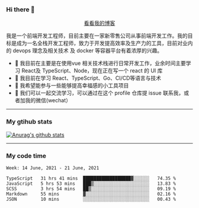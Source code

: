 ### Hi there 👋

<p align="center">
  <a href="https://real-jacket.github.io/">看看我的博客</a>
</p>

我是一个前端开发工程师，目前主要在一家新零售公司从事前端开发工作。我的目标是成为一名全栈开发工程师，致力于开发提高效率及生产力的工具，目前对业内的 devops 理念及相关技术 及 docker 等容器平台有着浓厚的兴趣。

- 🔭 我目前在主要是在使用vue 相关技术栈进行日常开发工作，业余时间主要学习 React及 TypeScript、Node，现在正在写一个 react 的 UI 库 
- 🌱 我目前在学习 React、TypeScript、Go、CI/CD等语言与技术
- 👯 我希望能参与一些能够提高幸福感的小工具项目
- 💬 我们可以一起交流学习，可以通过在这个 profile 仓库提 issue 联系我，或者加我的微信(wechat）

***

### My gtihub stats

[![Anurag's github stats](https://github-readme-stats.vercel.app/api?username=real-jacket)](https://github.com/anuraghazra/github-readme-stats)

***

### My code time

<!--START_SECTION:waka-->
```text
Week: 14 June, 2021 - 21 June, 2021

TypeScript   31 hrs 41 mins  ██████████████████▓░░░░░░   74.35 % 
JavaScript   5 hrs 53 mins   ███▒░░░░░░░░░░░░░░░░░░░░░   13.83 % 
SCSS         3 hrs 54 mins   ██▒░░░░░░░░░░░░░░░░░░░░░░   09.19 % 
Markdown     55 mins         ▓░░░░░░░░░░░░░░░░░░░░░░░░   02.16 % 
JSON         10 mins         ░░░░░░░░░░░░░░░░░░░░░░░░░   00.43 % 
```
<!--END_SECTION:waka-->
